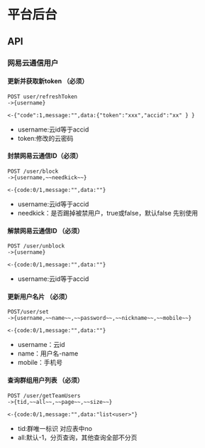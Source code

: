 # 平台后台
## API

### 网易云通信用户

#### 更新并获取新token （必须）

```
POST user/refreshToken
->{username}

<-{"code":1,message:"",data:{"token":"xxx","accid":"xx" } }
```
- username:云id等于accid
- token:修改的云密码

#### 封禁网易云通信ID（必须）
```
POST /user/block
->{username,~~needkick~~}

<-{code:0/1,message:"",data:""}
```
- username:云id等于accid
- needkick：是否踢掉被禁用户，true或false，默认false 先别使用


#### 解禁网易云通信ID （必须）
```
POST /user/unblock
->{username}

<-{code:0/1,message:"",data:""}
```
- username:云id等于accid

#### 更新用户名片 （必须）
```
POST/user/set
->{username,~~name~~,~~password~~,~~nickname~~,~~mobile~~}

<-{code:0/1,message:"",data:""}
```
- username：云id
- name：用户名-name
- mobile：手机号

#### 查询群组用户列表  （必须）

```
POST /user/getTeamUsers
->{tid,~~all~~,~~page~~,~~size~~}

<-{code:0/1,message:"",data:"list<user>"}

```
- tid:群唯一标识 对应表中no
- all:默认-1，分页查询，其他查询全部不分页


